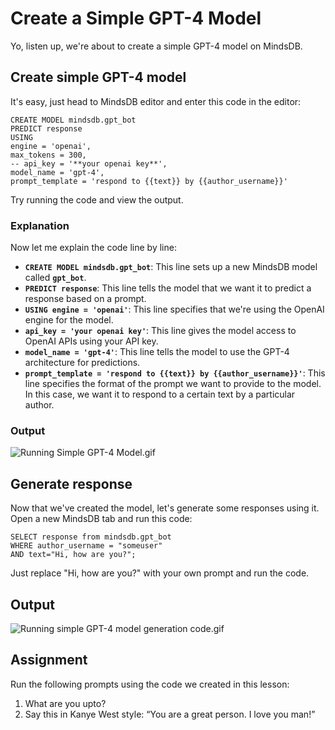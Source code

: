 # Create a Simple GPT-4 Model

Yo, listen up, we're about to create a simple GPT-4 model on MindsDB. 

## Create simple GPT-4 model

It's easy, just head to MindsDB editor and enter this code in the editor:

```
CREATE MODEL mindsdb.gpt_bot
PREDICT response
USING
engine = 'openai',
max_tokens = 300,
-- api_key = '**your openai key**',
model_name = 'gpt-4',
prompt_template = 'respond to {{text}} by {{author_username}}'
```

Try running the code and view the output.

### Explanation

Now let me explain the code line by line:

- **`CREATE MODEL mindsdb.gpt_bot`**: This line sets up a new MindsDB model called **`gpt_bot`**.
- **`PREDICT response`**: This line tells the model that we want it to predict a response based on a prompt.
- **`USING engine = 'openai'`**: This line specifies that we're using the OpenAI engine for the model.
- **`api_key = 'your openai key'`**: This line gives the model access to OpenAI APIs using your API key.
- **`model_name = 'gpt-4'`**: This line tells the model to use the GPT-4 architecture for predictions.
- **`prompt_template = 'respond to {{text}} by {{author_username}}'`**: This line specifies the format of the prompt we want to provide to the model. In this case, we want it to respond to a certain text by a particular author.

### Output

![Running Simple GPT-4 Model.gif](Create%20a%20Simple%20GPT-4%20Model%20492b4760fb32466a8d50a15230f651c9/Running_Simple_GPT-4_Model.gif)

## Generate response

Now that we've created the model, let's generate some responses using it. Open a new MindsDB tab and run this code:

```
SELECT response from mindsdb.gpt_bot
WHERE author_username = "someuser"
AND text="Hi, how are you?";
```

Just replace "Hi, how are you?" with your own prompt and run the code.

## Output

![Running simple GPT-4 model generation code.gif](Create%20a%20Simple%20GPT-4%20Model%20492b4760fb32466a8d50a15230f651c9/Running_simple_GPT-4_model_generation_code.gif)

## Assignment

Run the following prompts using the code we created in this lesson:

1. What are you upto?
2. Say this in Kanye West style: “You are a great person. I love you man!”